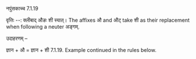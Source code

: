 

 नपुंसकाच्च 7.1.19 


वृत्तिः --: क्लीबाद् औङः शी स्यात्। The affixes औ and औट् take शी as their replacement when following a neuter अङ्गम्. 


उदाहरणम् – 


ज्ञान + औ = ज्ञान + शी 7.1.19. Example continued in the rules below. 


